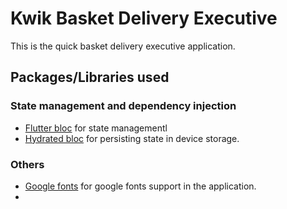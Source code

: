 # Kwik Basket Delivery Executive
This is the quick basket delivery executive application.

## Packages/Libraries used
### State management and dependency injection
- [Flutter bloc](https://pub.dev/packages/flutter_bloc) for state managementl
- [Hydrated bloc](https://pub.dev/packages/hydrated_bloc) for persisting state in device storage.
### Others
- [Google fonts](https://pub.dev/packages/google_fonts) for google fonts support in the application.
- 
